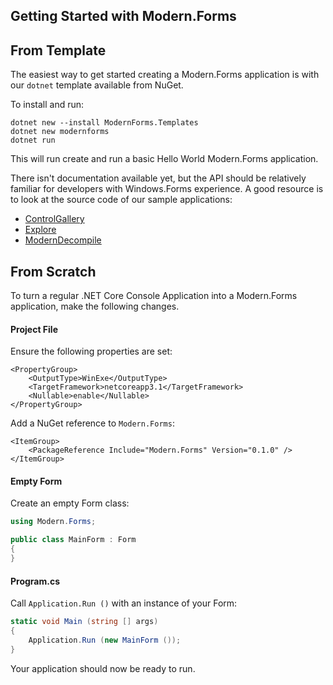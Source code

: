 ## Getting Started with Modern.Forms

## From Template

The easiest way to get started creating a Modern.Forms application is with our `dotnet` template available from NuGet.

To install and run:
```
dotnet new --install ModernForms.Templates
dotnet new modernforms
dotnet run
```

This will run create and run a basic Hello World Modern.Forms application.

There isn't documentation available yet, but the API should be relatively familiar for developers with Windows.Forms
experience.  A good resource is to look at the source code of our sample applications:
* [ControlGallery](https://github.com/modern-forms/Modern.Forms/tree/master/samples/ControlGallery)
* [Explore](https://github.com/modern-forms/Modern.Forms/tree/master/samples/Explorer)
* [ModernDecompile](https://github.com/modern-forms/ModernDecompile/tree/master/src)

## From Scratch

To turn a regular .NET Core Console Application into a Modern.Forms application, make the following changes.

#### Project File

Ensure the following properties are set:
```
<PropertyGroup>
    <OutputType>WinExe</OutputType>
    <TargetFramework>netcoreapp3.1</TargetFramework>
    <Nullable>enable</Nullable>
</PropertyGroup>
```

Add a NuGet reference to `Modern.Forms`:
```
<ItemGroup>
    <PackageReference Include="Modern.Forms" Version="0.1.0" />
</ItemGroup>
```

#### Empty Form

Create an empty Form class:
```csharp
using Modern.Forms;

public class MainForm : Form
{
}
```

#### Program.cs
Call `Application.Run ()` with an instance of your Form:

```csharp
static void Main (string [] args)
{
    Application.Run (new MainForm ());
}
```

Your application should now be ready to run.